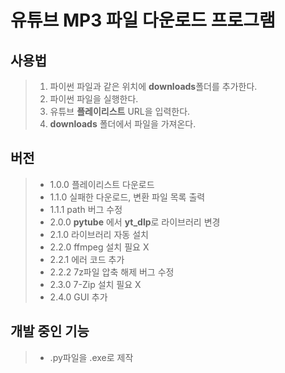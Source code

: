 # 유튜브 MP3 파일 다운로드 프로그램


## 사용법
> 1. 파이썬 파일과 같은 위치에 **downloads**폴더를 추가한다.
> 3. 파이썬 파일을 실행한다.
> 4. 유튜브 **플레이리스트** URL을 입력한다.
> 5. **downloads** 폴더에서 파일을 가져온다.



## 버전
> - 1.0.0 플레이리스트 다운로드
> - 1.1.0 실패한 다운로드, 변환 파일 목록 출력
> - 1.1.1 path 버그 수정
> - 2.0.0 **pytube** 에서 **yt_dlp**로 라이브러리 변경
> - 2.1.0 라이브러리 자동 설치
> - 2.2.0 ffmpeg 설치 필요 X
> - 2.2.1 에러 코드 추가
> - 2.2.2 7z파일 압축 해제 버그 수정
> - 2.3.0 7-Zip 설치 필요 X
> - 2.4.0 GUI 추가



## 개발 중인 기능
> - .py파일을 .exe로 제작